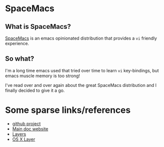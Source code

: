 # SpaceMacs 

## What is SpaceMacs?
[SpaceMacs](http://spacemacs.org/) is an emacs opinionated distribution that provides a `vi` friendly experience.

## So what?
I'm a long time emacs used that tried over time to learn `vi` key-bindings, but emacs muscle memory is too strong!

I've read over and over again about the great SpaceMacs distribution and I finally decided to give it a go.

# Some sparse links/references

  - [github project](https://github.com/syl20bnr/spacemacs/)
  - [Main doc website](http://spacemacs.org/doc/DOCUMENTATION.html)
  - [Layers](http://spacemacs.org/layers/LAYERS.html)
  - [OS X Layer](http://spacemacs.org/layers/osx/README.html)
